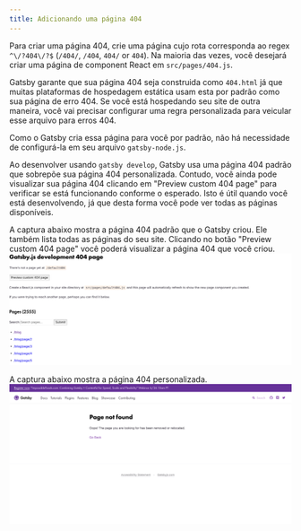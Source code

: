 ```yaml
---
title: Adicionando uma página 404
---
```


Para criar uma página 404, crie uma página cujo rota corresponda ao regex 
`^\/?404\/?$` (`/404/`, `/404`, `404/` or `404`). Na maioria das vezes, 
você desejará criar uma página de component React em `src/pages/404.js`.

Gatsby garante que sua página 404 seja construida como `404.html` já que muitas 
plataformas de hospedagem estática usam esta por padrão como sua página de erro 404. 
Se você está hospedando seu site de outra maneira, você vai precisar configurar uma
regra personalizada para veicular esse arquivo para erros 404.

Como o Gatsby cria essa página para você por padrão, não há necessidade de configurá-la em seu arquivo `gatsby-node.js`.

Ao desenvolver usando `gatsby develop`, Gatsby usa uma página 404 padrão que
sobrepõe sua página 404 personalizada. Contudo, você ainda pode visualizar 
sua página 404 clicando em "Preview custom 404 page" para verificar 
se está funcionando conforme o esperado. Isto é útil quando você está desenvolvendo, 
já que desta forma você pode ver todas as páginas disponíveis.

A captura abaixo mostra a página 404 padrão que o Gatsby criou. 
Ele também lista todas as páginas do seu site. Clicando no botão 
"Preview custom 404 page" você poderá visualizar a página 404 que você criou.
![Gatsby Default 404 Page](images/gatsby-default-404.png)

A captura abaixo mostra a página 404 personalizada.
![Gatsby Custom 404 Page](images/gatsby-custom-404.png)
